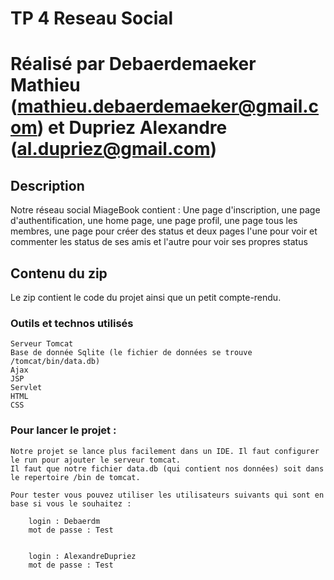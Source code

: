 # TP 4 Reseau Social
# Réalisé par Debaerdemaeker Mathieu (mathieu.debaerdemaeker@gmail.com) et Dupriez Alexandre (al.dupriez@gmail.com)


## Description

Notre réseau social MiageBook contient : Une page d'inscription, une page d'authentification, une home page, une page profil, une page tous les membres, une page pour créer des status et deux pages l'une pour voir et commenter les status de ses amis et l'autre pour voir ses propres status


## Contenu du zip

Le zip contient le code du projet ainsi que un petit compte-rendu. 


### Outils et technos utilisés

	Serveur Tomcat
	Base de donnée Sqlite (le fichier de données se trouve /tomcat/bin/data.db)
	Ajax
	JSP
	Servlet
	HTML
	CSS



### Pour lancer le projet :

	Notre projet se lance plus facilement dans un IDE. Il faut configurer le run pour ajouter le serveur tomcat. 
	Il faut que notre fichier data.db (qui contient nos données) soit dans le repertoire /bin de tomcat.

	Pour tester vous pouvez utiliser les utilisateurs suivants qui sont en base si vous le souhaitez : 

		login : Debaerdm
		mot de passe : Test


		login : AlexandreDupriez
		mot de passe : Test
